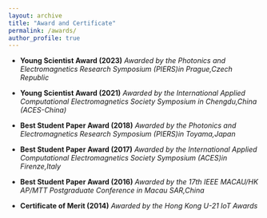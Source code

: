 ```yaml
---
layout: archive
title: "Award and Certificate"
permalink: /awards/
author_profile: true
---
```


- **Young Scientist Award (2023)** 
*Awarded by the Photonics and Electromagnetics Research Symposium (PIERS)in Prague,Czech Republic*

- **Young Scientist Award (2021)** 
*Awarded by the International Applied Computational Electromagnetics Society Symposium in Chengdu,China (ACES-China)*

- **Best Student Paper Award (2018)**
*Awarded by the Photonics and Electromagnetics Research Symposium (PIERS)in Toyama,Japan*

- **Best Student Paper Award (2017)**
*Awarded by the International Applied Computational Electromagnetics Society Symposium (ACES)in Firenze,Italy*

- **Best Student Paper Award (2016)**
*Awarded by the 17th IEEE MACAU/HK AP/MTT Postgraduate Conference in Macau SAR,China*

- **Certificate of Merit (2014)**
*Awarded by the Hong Kong U-21 IoT Awards*
